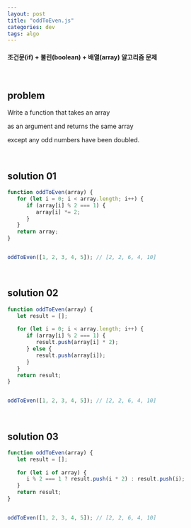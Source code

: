 ```yaml
---
layout: post
title: "oddToEven.js"
categories: dev
tags: algo
---
```


#### 조건문(if) + 불린(boolean) + 배열(array) 알고리즘 문제

<br>

## problem

Write a function that takes an array

as an argument and returns the same array

except any odd numbers have been doubled.

<br>

## solution 01

```javascript
function oddToEven(array) {
   for (let i = 0; i < array.length; i++) {
      if (array[i] % 2 === 1) {
         array[i] *= 2;
      }
   }
   return array;
}


oddToEven([1, 2, 3, 4, 5]);	// [2, 2, 6, 4, 10]
```

<br>

## solution 02

```javascript
function oddToEven(array) {
   let result = [];
   
   for (let i = 0; i < array.length; i++) {
      if (array[i] % 2 === 1) {
         result.push(array[i] * 2);
      } else {
         result.push(array[i]);
      }
   }
   return result;
}


oddToEven([1, 2, 3, 4, 5]);	// [2, 2, 6, 4, 10]
```

<br>

## solution 03

```javascript
function oddToEven(array) {
   let result = [];
   
   for (let i of array) {
      i % 2 === 1 ? result.push(i * 2) : result.push(i);
   }
   return result;
}


oddToEven([1, 2, 3, 4, 5]);	// [2, 2, 6, 4, 10]
```


